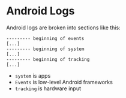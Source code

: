 # Android Logs

Android logs are broken into sections like this:

```
--------- beginning of events
[...]
--------- beginning of system
[...]
--------- beginning of tracking
[...]
```

- `system` is apps
- `Events` is low-level Android frameworks
- `tracking` is hardware input
